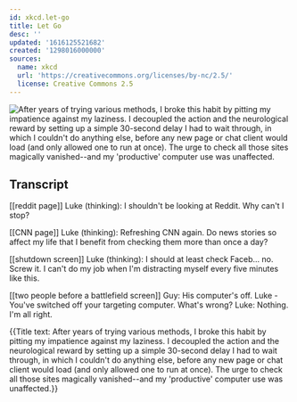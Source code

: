 ```yaml
---
id: xkcd.let-go
title: Let Go
desc: ''
updated: '1616125521682'
created: '1298016000000'
sources:
  name: xkcd
  url: 'https://creativecommons.org/licenses/by-nc/2.5/'
  license: Creative Commons 2.5
---
```

![After years of trying various methods, I broke this habit by pitting my impatience against my laziness. I decoupled the action and the neurological reward by setting up a simple 30-second delay I had to wait through, in which I couldn't do anything else, before any new page or chat client would load (and only allowed one to run at once). The urge to check all those sites magically vanished--and my 'productive' computer use was unaffected.](https://imgs.xkcd.com/comics/let_go.png)

## Transcript
[[reddit page]]
Luke (thinking): I shouldn't be looking at Reddit. Why can't I stop?

[[CNN page]]
Luke (thinking): Refreshing CNN again. Do news stories so affect my life that I benefit from checking them more than once a day?

[[shutdown screen]]
Luke (thinking): I should at least check Faceb... no.  Screw it.  I can't do my job when I'm distracting myself every five minutes like this.

[[two people before a battlefield screen]]
Guy: His computer's off.  Luke - You've switched off your targeting computer. What's wrong?
Luke: Nothing. I'm all right.

{{Title text: After years of trying various methods, I broke this habit by pitting my impatience against my laziness. I decoupled the action and the neurological reward by setting up a simple 30-second delay I had to wait through, in which I couldn't do anything else, before any new page or chat client would load (and only allowed one to run at once). The urge to check all those sites magically vanished--and my 'productive' computer use was unaffected.}}
